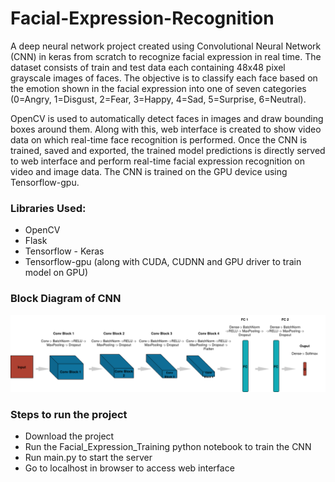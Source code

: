 # Facial-Expression-Recognition

A deep neural network project created using Convolutional Neural Network (CNN) in keras from scratch to recognize facial expression in real time. The dataset consists of train and test data each containing 48x48 pixel grayscale images of faces. The objective is to classify each face based on the emotion shown in the facial expression into one of seven categories (0=Angry, 1=Disgust, 2=Fear, 3=Happy, 4=Sad, 5=Surprise, 6=Neutral).


OpenCV is used to automatically detect faces in images and draw bounding boxes around them. Along with this, web interface is created to show video data on which real-time face recognition is performed. Once the CNN is trained, saved and exported, the trained model predictions is directly served to web interface and perform real-time facial expression recognition on video and image data. The CNN is trained on the GPU device using Tensorflow-gpu.

### Libraries Used:
* OpenCV
* Flask
* Tensorflow - Keras
* Tensorflow-gpu (along with CUDA, CUDNN and GPU driver to train model on GPU)

### Block Diagram of CNN
![Block Diagram of CNN](/model.png)

### Steps to run the project
* Download the project
* Run the Facial_Expression_Training python notebook to train the CNN
* Run main.py to start the server
* Go to localhost in browser to access web interface
